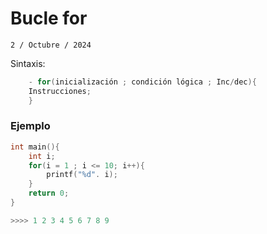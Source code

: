 # Bucle for
`2 / Octubre / 2024`

Sintaxis:

```C
    - for(inicialización ; condición lógica ; Inc/dec){
    Instrucciones;
    }
```

### Ejemplo
```C
int main(){
    int i;
    for(i = 1 ; i <= 10; i++){
        printf("%d". i);
    }
    return 0;
}

>>>> 1 2 3 4 5 6 7 8 9
```